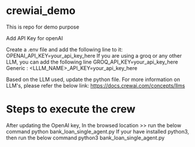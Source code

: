 # crewiai_demo
This is repo for demo purpose

Add API Key for openAI

Create a .env file and add the following line to it:
OPENAI_API_KEY=your_api_key_here
If you are using a groq or any other LLM, you can add the following line
GROQ_API_KEY=your_api_key_here
Generic : <LLLM_NAME>_API_KEY=your_api_key_here

Based on the LLM used, update the python file. For more information on LLM's, please refer the below link:
https://docs.crewai.com/concepts/llms

# Steps to execute the crew
After updating the OpenAI key,
In the browsed location >> run the below command
python bank_loan_single_agent.py
If your have installed python3, then run the below command
python3 bank_loan_single_agent.py
